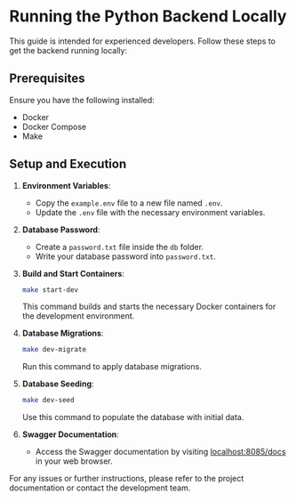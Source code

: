 # Running the Python Backend Locally

This guide is intended for experienced developers. Follow these steps to get the backend running locally:

## Prerequisites
Ensure you have the following installed:
- Docker
- Docker Compose
- Make

## Setup and Execution

1. **Environment Variables**:
   - Copy the `example.env` file to a new file named `.env`.
   - Update the `.env` file with the necessary environment variables.

2. **Database Password**:
   - Create a `password.txt` file inside the `db` folder.
   - Write your database password into `password.txt`.

3. **Build and Start Containers**:
   ```bash
   make start-dev
   ```
   This command builds and starts the necessary Docker containers for the development environment.

4. **Database Migrations**:
   ```bash
   make dev-migrate
   ```
   Run this command to apply database migrations.

5. **Database Seeding**:
   ```bash
   make dev-seed
   ```
   Use this command to populate the database with initial data.

6. **Swagger Documentation**:
   - Access the Swagger documentation by visiting [localhost:8085/docs](http://localhost:8085/docs) in your web browser.


For any issues or further instructions, please refer to the project documentation or contact the development team.
